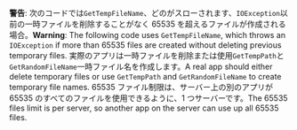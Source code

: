<span data-ttu-id="95a8a-101">**警告**: 次のコードでは`GetTempFileName`、どのがスローされます、`IOException`以前の一時ファイルを削除することがなく 65535 を超えるファイルが作成される場合。</span><span class="sxs-lookup"><span data-stu-id="95a8a-101">**Warning**: The following code uses `GetTempFileName`, which throws an `IOException` if more than 65535 files are created without deleting previous temporary files.</span></span> <span data-ttu-id="95a8a-102">実際のアプリは一時ファイルを削除または使用`GetTempPath`と`GetRandomFileName`一時ファイル名を作成します。</span><span class="sxs-lookup"><span data-stu-id="95a8a-102">A real app should either delete temporary files or use `GetTempPath` and `GetRandomFileName` to create temporary file names.</span></span> <span data-ttu-id="95a8a-103">65535 ファイル制限は、サーバー上の別のアプリが 65535 のすべてのファイルを使用できるように、1 つサーバーです。</span><span class="sxs-lookup"><span data-stu-id="95a8a-103">The 65535 files limit is per server, so another app on the server can use up all 65535 files.</span></span> 